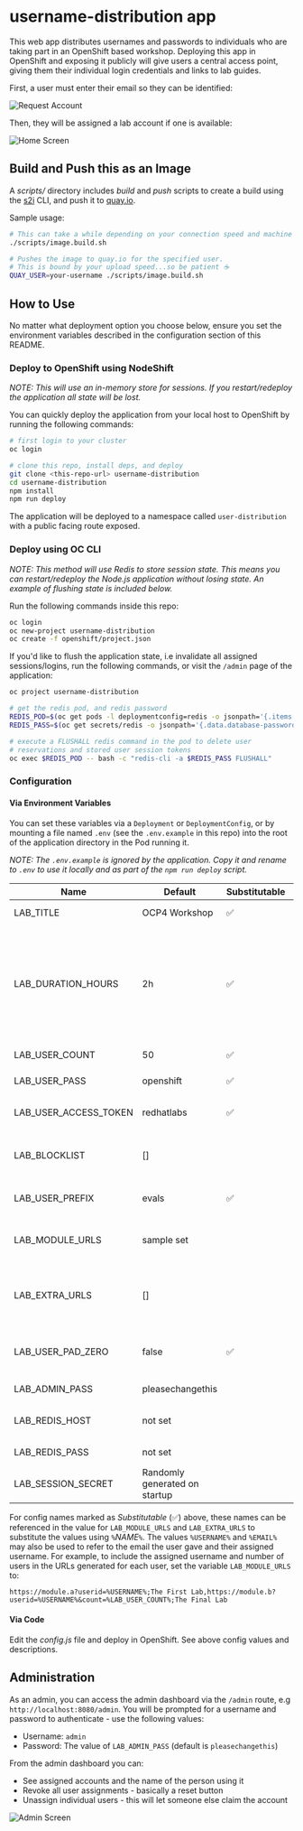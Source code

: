 # username-distribution app

This web app distributes usernames and passwords to individuals who are taking part in an OpenShift based workshop. Deploying this app in OpenShift and exposing it publicly will give users a central access point, giving them their individual login credentials and links to lab guides.

First, a user must enter their email so they can be identified:

![Request Account](screens/account-request.png)

Then, they will be assigned a lab account if one is available:

![Home Screen](screens/home.png)

## Build and Push this as an Image

A *scripts/* directory includes *build* and *push* scripts to create a build
using the [s2i](https://github.com/openshift/source-to-image) CLI, and push it
to [quay.io](https;//quay.io).

Sample usage:

```bash
# This can take a while depending on your connection speed and machine specs
./scripts/image.build.sh

# Pushes the image to quay.io for the specified user.
# This is bound by your upload speed...so be patient ☕
QUAY_USER=your-username ./scripts/image.build.sh
```

## How to Use

No matter what deployment option you choose below, ensure you set the
environment variables described in the configuration section of this README.

### Deploy to OpenShift using NodeShift

*NOTE: This will use an in-memory store for sessions. If you restart/redeploy the application all state will be lost.*

You can quickly deploy the application from your local host to OpenShift by running the following commands:

```bash
# first login to your cluster
oc login

# clone this repo, install deps, and deploy
git clone <this-repo-url> username-distribution
cd username-distribution
npm install
npm run deploy
```

The application will be deployed to a namespace called `user-distribution` with a public facing route exposed.

### Deploy using OC CLI

*NOTE: This method will use Redis to store session state. This means you can restart/redeploy the Node.js application without losing state. An example of flushing state is included below.*

Run the following commands inside this repo:

```bash
oc login
oc new-project username-distribution
oc create -f openshift/project.json
```

If you'd like to flush the application state, i.e invalidate all assigned
sessions/logins, run the following commands, or visit the `/admin` page of
the application:

```bash
oc project username-distribution

# get the redis pod, and redis password
REDIS_POD=$(oc get pods -l deploymentconfig=redis -o jsonpath='{.items[0].metadata.name}')
REDIS_PASS=$(oc get secrets/redis -o jsonpath='{.data.database-password}' | base64 -D)

# execute a FLUSHALL redis command in the pod to delete user
# reservations and stored user session tokens
oc exec $REDIS_POD -- bash -c "redis-cli -a $REDIS_PASS FLUSHALL"
```

### Configuration

#### Via Environment Variables

You can set these variables via a `Deployment` or `DeploymentConfig`, or by mounting a file named `.env` (see the `.env.example` in this repo) into the root of the application directory in the Pod running it.

*NOTE: The `.env.example` is ignored by the application. Copy it and rename to `.env` to use it locally and as part of the `npm run deploy` script.*

| Name | Default | Substitutable | Description |
| ---- | ------- | ------------- | ----------- |
| LAB_TITLE | OCP4 Workshop | ✅| This title will be displayed at the top of the page |
| LAB_DURATION_HOURS | 2h | ✅|  The length of the event. Should be in a format per [timestring docs](https://www.npmjs.com/package/timestring). This determines how quickly the username assignments will expire - if you are running just one workshop per deployment, you might like to set this to a very long time e.g. "1y". |
| LAB_USER_COUNT | 50 | ✅|  The number of available user logins |
| LAB_USER_PASS | openshift | ✅|  The default password for all users |
| LAB_USER_ACCESS_TOKEN | redhatlabs | ✅|  Access token required to join the lab. Give this to your users. |
| LAB_BLOCKLIST | [] | | Comma separated list of user numbers to block off. These numbers will not be assigned |
| LAB_USER_PREFIX | evals | ✅| The username prefix for each account (eg. evals1, evals2) |
| LAB_MODULE_URLS | sample set | | Comma separated list of modules and module names, e.g `https://module.a;Lab 1,https://module.b;Lab2` |
| LAB_EXTRA_URLS | [] | | Comma separated list of extra URLs to display at the bottom. e.g. `https://redhat.com;Red Hat Homepage,http://ibm.com;IBM Homepage`  |
| LAB_USER_PAD_ZERO | false | ✅| Determines if user should be formatted as evals01 or "evals1" when user number is less than 10 |
| LAB_ADMIN_PASS | pleasechangethis |   | The password used to login at the /admin URL |
| LAB_REDIS_HOST | not set | | The Redis instance to use. Provide only the hostname, and no port |
| LAB_REDIS_PASS | not set | | The password used to access Redis |
| LAB_SESSION_SECRET | Randomly generated on startup |  | The secret used to sign cookies. |

For config names marked as _Substitutable_ (✅) above, these names can be referenced in the value for `LAB_MODULE_URLS` and `LAB_EXTRA_URLS` to substitute the values using `%`_NAME_`%`. The values `%USERNAME%` and `%EMAIL%` may also be used to refer to the email the user gave and their assigned username. For example, to include the assigned username and number of users in the URLs generated for each user, set the variable `LAB_MODULE_URLS` to:

```
https://module.a?userid=%USERNAME%;The First Lab,https://module.b?userid=%USERNAME%&count=%LAB_USER_COUNT%;The Final Lab
```


#### Via Code

Edit the *config.js* file and deploy in OpenShift. See above config values and descriptions.

## Administration

As an admin, you can access the admin dashboard via the `/admin` route, e.g
`http://localhost:8080/admin`. You will be prompted for a username and password
to authenticate - use the following values:

* Username: `admin`
* Password: The value of `LAB_ADMIN_PASS` (default is `pleasechangethis`)

From the admin dashboard you can:

* See assigned accounts and the name of the person using it
* Revoke all user assignments - basically a reset button
* Unassign individual users - this will let someone else claim the account


![Admin Screen](screens/admin.png)
